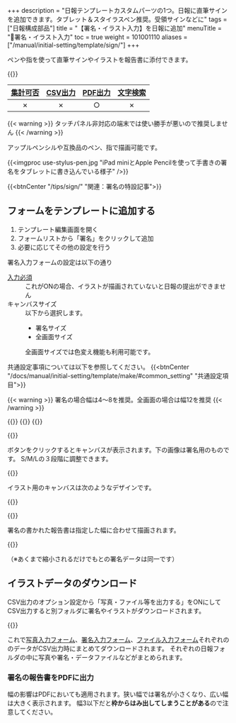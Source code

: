 +++
description = "日報テンプレートカスタムパーツの1つ。日報に直筆サインを追加できます。タブレット＆スタイラスペン推奨。受領サインなどに"
tags = ["日報構成部品"]
title = "【署名・イラスト入力】を日報に追加"
menuTitle = "🧩署名・イラスト入力"
toc = true
weight = 101001110
aliases = ["/manual/initial-setting/template/sign/"]
+++

ペンや指を使って直筆サインやイラストを報告書に添付できます。

{{<icatch filename="input-method-pen" msg="直筆サインや 手書きのイラストに" title="署名入力フォーム" fontsize="30px" alice="tablet">}}

|[集計可否](/docs/manual/analytics/)|[CSV出力](/docs/manual/analytics/csv/)|[PDF出力](/docs/manual/read-report/pdf/)|[文字検索](/docs/manual/read-report/list/)|
|:---:|:---:|:---:|:---:|
|✗|✗|○|✗|

{{< warning >}}
タッチパネル非対応の端末では使い勝手が悪いので推奨しません
{{< /warning >}}

アップルペンシルや互換品のペン、指で描画可能です。

{{<imgproc use-stylus-pen.jpg "iPad miniとApple Pencilを使って手書きの署名をタブレットに書き込んでいる様子" />}}

{{<btnCenter "/tips/sign/" "関連：署名の特設記事">}}


## フォームをテンプレートに追加する

1. テンプレート編集画面を開く
1. フォームリストから「署名」をクリックして追加
1. 必要に応じてその他の設定を行う


署名入力フォームの設定は以下の通り

<dl class="basic">
  <dt><a href="/tips/required/">入力必須</a></dt>
  <dd>これがONの場合、イラストが描画されていないと日報の提出ができません</dd>
  <dt>キャンバスサイズ</dt>
  <dd>以下から選択します。<ul><li>署名サイズ</li><li>全画面サイズ</li></ul>全画面サイズでは色変え機能も利用可能です。</dd>
</dl>

共通設定事項については以下を参照してください。
{{<btnCenter "/docs/manual/initial-setting/template/make/#common_setting" "共通設定項目">}}

{{< warning >}}
署名の場合幅は4〜8を推奨。全画面の場合は幅12を推奨
{{< /warning >}}

{{<appscreen filename="edit-report-template" title="署名入力フォームだけで構成された日報テンプレートを作成しました。この例をもとに入力・出力画面をご紹介していきます">}}
{{<nextArrow>}}
{{<appscreen filename="input" title="日報作成画面。署名ボタンをタップして署名入力ウインドウがポップ表示されます">}}

{{<nextArrow>}}

ボタンをクリックするとキャンバスが表示されます。下の画像は署名用のものです。
S/M/Lの３段階に調整できます。

{{<appscreen filename="write-signature" title="署名をスタイラスペンで書く">}}

イラスト用のキャンバスは次のようなデザインです。

{{<appscreen filename="draw-stylus-pen" title="イラスト用キャンバスの画面。カラーパレットや線の太さを調整するボタンなどが表示されている">}}

{{<nextArrow>}}

署名の書かれた報告書は指定した幅に合わせて描画されます。

{{<appscreen filename="post" title="署名入力フォームを含んだ日報を受信したときの見え方">}}

（※あくまで縮小されるだけでもとの署名データは同一です）

## イラストデータのダウンロード

CSV出力のオプション設定から「写真・ファイル等を出力する」をONにしてCSV出力すると別フォルダに署名やイラストがダウンロードされます。


{{<appscreen filename="download" title="バイナリファイルを一括ダウンロード">}}

これで[写真入力フォーム](/docs/manual/initial-setting/template/picture/)、[署名入力フォーム](/docs/manual/initial-setting/template/sign/)、[ファイル入力フォーム](/docs/manual/initial-setting/template/file/)それぞれののデータがCSV出力時にまとめてダウンロードされます。
それぞれの日報フォルダの中に写真や署名・データファイルなどがまとめられます。

### 署名の報告書をPDFに出力

幅の影響はPDFにおいても適用されます。狭い幅では署名が小さくなり、広い幅は大きく表示されます。
幅3以下だと**枠からはみ出してしまうことがある**ので注意してください。
